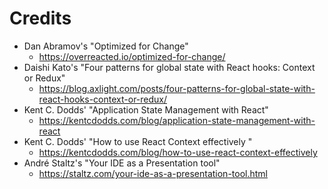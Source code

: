 # Credits

- Dan Abramov's "Optimized for Change"
  - https://overreacted.io/optimized-for-change/
- Daishi Kato's "Four patterns for global state with React hooks: Context or
  Redux"
  - https://blog.axlight.com/posts/four-patterns-for-global-state-with-react-hooks-context-or-redux/
- Kent C. Dodds' "Application State Management with React"
  - https://kentcdodds.com/blog/application-state-management-with-react
- Kent C. Dodds' "How to use React Context effectively "
  - https://kentcdodds.com/blog/how-to-use-react-context-effectively
- André Staltz's "Your IDE as a Presentation tool"
  - https://staltz.com/your-ide-as-a-presentation-tool.html
